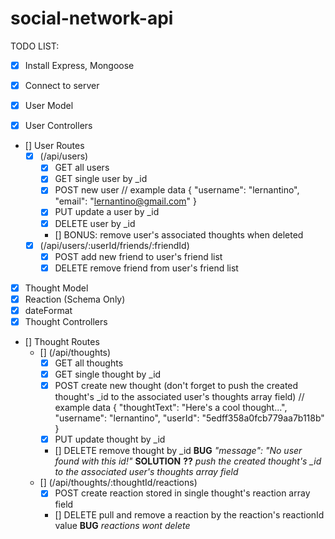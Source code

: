 # social-network-api


TODO LIST: 
- [x] Install Express, Mongoose

- [x] Connect to server

- [x] User Model
- [x] User Controllers
- [] User Routes 
    -[x] (/api/users)
        - [x] GET all users
        - [x] GET single user by _id
        - [x] POST new user
            // example data
                {
                "username": "lernantino",
                "email": "lernantino@gmail.com"
                }
        - [x] PUT update a user by _id
        - [x] DELETE user by _id
        - [] BONUS: remove user's associated thoughts when deleted
    -[x] (/api/users/:userId/friends/:friendId)
        - [x] POST add new friend to user's friend list
        - [x] DELETE remove friend from user's friend list

- [x] Thought Model
- [x] Reaction (Schema Only)
- [x] dateFormat
- [x] Thought Controllers
- [] Thought Routes
    - [] (/api/thoughts)
        - [x] GET all thoughts
        - [x] GET single thought by _id
        - [x] POST create new thought (don't forget to push the created thought's _id to the associated user's thoughts array field)
            // example data
                {
                "thoughtText": "Here's a cool thought...",
                "username": "lernantino",
                "userId": "5edff358a0fcb779aa7b118b"
                }
        - [x] PUT update thought by _id
        - [] DELETE remove thought by _id
            **BUG** 
                *"message": "No user found with this id!"*
            **SOLUTION** 
                **??** *push the created thought's _id to the associated user's thoughts array field* 
    - [] (/api/thoughts/:thoughtId/reactions)
        - [x] POST create reaction stored in single thought's reaction array field
        - [] DELETE pull and remove a reaction by the reaction's reactionId value
            **BUG**
                *reactions wont delete*